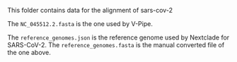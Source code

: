 This folder contains data for the alignment of sars-cov-2

The `NC_045512.2.fasta` is the one used by V-Pipe.

The `reference_genomes.json` is the reference genome used by Nextclade for SARS-CoV-2.
The `reference_genomes.fasta` is the manual converted file of the one above.
